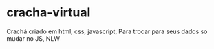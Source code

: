 # cracha-virtual
Crachá criado em html, css, javascript,
Para trocar para seus dados so mudar no JS,
NLW


